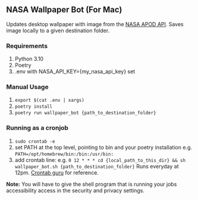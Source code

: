 ## NASA Wallpaper Bot (For Mac)

Updates desktop wallpaper with image from the [NASA APOD API](https://api.nasa.gov/). Saves image locally to a given destination folder.

### Requirements
1. Python 3.10
2. Poetry
3. .env with NASA_API_KEY={my_nasa_api_key} set

### Manual Usage
1. `export $(cat .env | xargs)`
2. `poetry install`
3. `poetry run wallpaper_bot {path_to_destination_folder}`

### Running as a cronjob
1. `sudo crontab -e`
2. set PATH at the top level, pointing to bin and your poetry installation e.g. `PATH=/opt/homebrew/bin:/bin:/usr/bin:`
3. add crontab line:
    e.g. `0 12 * * * cd {local_path_to_this_dir} && sh wallpaper_bot.sh {path_to_destination_folder}` Runs everyday at 12pm. [Crontab guru](https://crontab.guru/) for reference.

**Note:** You will have to give the shell program that is running your jobs accessibility access in the security and privacy settings.   


